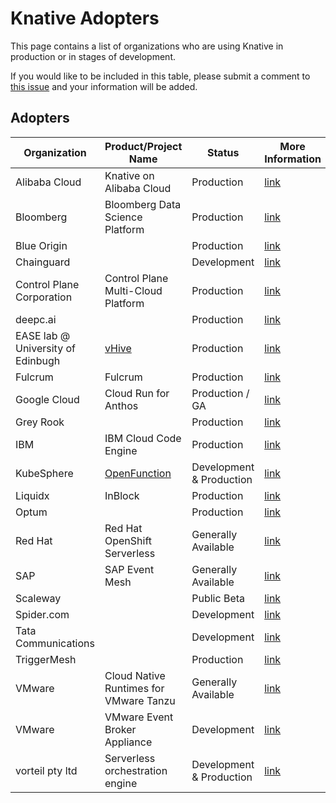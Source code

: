 # Knative Adopters

This page contains a list of organizations who are using Knative in production or in stages of development.

If you would like to be included in this table, please submit a comment to [this issue](https://github.com/knative/community/issues/696) and your information will be added.

## Adopters

| Organization                      | Product/Project Name                                                   | Status                   | More Information                                                     |
| --------------------------------- | ---------------------------------------------------------------------- | ------------------------ | -------------------------------------------------------------------- |
| Alibaba Cloud                     | Knative on Alibaba Cloud                                               | Production               | [link](https://cs.console.aliyun.com/)                               |
| Bloomberg                         | Bloomberg Data Science Platform                                        | Production               | [link](https://www.bloomberg.com/)
| Blue Origin                       |                                                                        | Production               | [link](https://www.blueorigin.com/)                                  |
| Chainguard                        |                                                                        | Development              | [link](https://chainguard.dev)                                       |
| Control Plane Corporation         | Control Plane Multi-Cloud Platform                                     | Production               | [link](https://www.controlplane.com/)                                |
| deepc.ai                          |                                                                        | Production               | [link](https://www.deepc.ai/)                                        |
| EASE lab @ University of Edinbugh | [vHive](https://github.com/ease-lab/vhive )                            | Production               | [link](https://easelab.inf.ed.ac.uk)                                 |
| Fulcrum                           | Fulcrum                                                                | Production               | [link](https://www.fulcrumapp.com/)                                  |
| Google Cloud                      | Cloud Run for Anthos                                                   | Production / GA          | [link](https://cloud.google.com/anthos/run)                          |
| Grey Rook                         |                                                                        | Production               | [link](https://www.greyrook.com)                                     |
| IBM                               | IBM Cloud Code Engine                                                  | Production               | [link](https://cloud.ibm.com/codeengine)                             |
| KubeSphere                        | [OpenFunction](https://github.com/OpenFunction/OpenFunction#serving)   | Development & Production | [link](https://kubesphere.io/)                                       |
| Liquidx                           | InBlock                                                                | Production               | [link](https://www.liquidx.com/)                                     |
| Optum                             |                                                                        | Production               | [link](https://optum.com/)                                           |
| Red Hat                           | Red Hat OpenShift Serverless                                           | Generally Available      | [link](https://www.openshift.com/learn/topics/serverless)            |
| SAP                               | SAP Event Mesh                                                         | Generally Available      | [link](https://help.sap.com/viewer/product/SAP_EM/Cloud/en-US)       |
| Scaleway                          |                                                                        | Public Beta              | [link](https://www.scaleway.com/en)                                  |
| Spider.com                        |                                                                        | Development              | [link](https://www.spider.com)                                       |
| Tata Communications               |                                                                        | Development              | [link](https://www.tatacommunications.com/solutions/cloud/platforms) |
| TriggerMesh                       |                                                                        | Production               | [link](https://triggermesh.com)                                      |
| VMware                            | Cloud Native Runtimes for VMware Tanzu                                 | Generally Available      | [link](https://network.tanzu.vmware.com/products/serverless)         |
| VMware                            | VMware Event Broker Appliance                                          | Development              | [link](https://vmweventbroker.io/)                                   |
| vorteil pty ltd                   | Serverless orchestration engine                                        | Development & Production | [link](http://vorteil.io)                                            |
